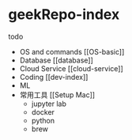 # geekRepo-index

todo

- OS and commands [[OS-basic]]
- Database [[database]]
- Cloud Service [[cloud-service]]
- Coding [[dev-index]]
- ML
- 常用工具 [[Setup Mac]]
  - jupyter lab
  - docker
  - python
  - brew
